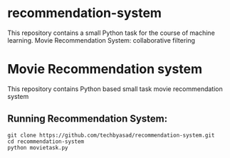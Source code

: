 # recommendation-system
This repository contains a small Python task for the course of machine learning. Movie Recommendation System: collaborative filtering

# Movie Recommendation system
This repository contains Python based small task movie recommendation system

## Running Recommendation System:

```
git clone https://github.com/techbyasad/recommendation-system.git
cd recommendation-system
python movietask.py
